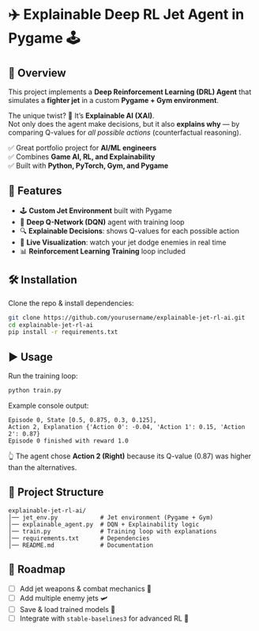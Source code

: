 # ✈️ Explainable Deep RL Jet Agent in Pygame 🕹️

## 📖 Overview  

This project implements a **Deep Reinforcement Learning (DRL) Agent** that simulates a **fighter jet** in a custom **Pygame + Gym environment**.  

The unique twist? 🤔 It’s **Explainable AI (XAI)**.  
Not only does the agent make decisions, but it also **explains why** — by comparing Q-values for *all possible actions* (counterfactual reasoning).  

✅ Great portfolio project for **AI/ML engineers**  
✅ Combines **Game AI, RL, and Explainability**  
✅ Built with **Python, PyTorch, Gym, and Pygame**  



## 🎯 Features  

- 🕹️ **Custom Jet Environment** built with Pygame  
- 🧠 **Deep Q-Network (DQN)** agent with training loop  
- 🔍 **Explainable Decisions**: shows Q-values for each possible action  
- 🚀 **Live Visualization**: watch your jet dodge enemies in real time  
- 📊 **Reinforcement Learning Training** loop included  



## 🛠️ Installation  

Clone the repo & install dependencies:  

```bash
git clone https://github.com/yourusername/explainable-jet-rl-ai.git
cd explainable-jet-rl-ai
pip install -r requirements.txt
```



## ▶️ Usage  

Run the training loop:  

```bash
python train.py
```

Example console output:  

```
Episode 0, State [0.5, 0.875, 0.3, 0.125], 
Action 2, Explanation {'Action 0': -0.04, 'Action 1': 0.15, 'Action 2': 0.87}
Episode 0 finished with reward 1.0
```

👆 The agent chose **Action 2 (Right)** because its Q-value (0.87) was higher than the alternatives.  



## 📂 Project Structure  

```
explainable-jet-rl-ai/
│── jet_env.py            # Jet environment (Pygame + Gym)
│── explainable_agent.py  # DQN + Explainability logic
│── train.py              # Training loop with explanations
│── requirements.txt      # Dependencies
│── README.md             # Documentation
```



## 🚀 Roadmap  

- [ ] Add jet weapons & combat mechanics 🔫  
- [ ] Add multiple enemy jets 🛩️  
- [ ] Save & load trained models 💾  
- [ ] Integrate with `stable-baselines3` for advanced RL 🧠  
